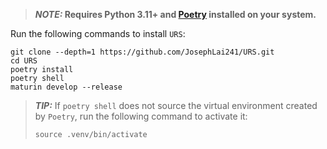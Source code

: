 > **_NOTE:_ Requires Python 3.11+ and [Poetry][poetry installation page] installed on your system.**

Run the following commands to install `URS`:

```
git clone --depth=1 https://github.com/JosephLai241/URS.git
cd URS
poetry install
poetry shell
maturin develop --release
```

> **_TIP:_** If `poetry shell` does not source the virtual environment created by `Poetry`, run the following command to activate it:
>
> ```
> source .venv/bin/activate
> ```

[poetry installation page]: https://python-poetry.org/docs/#installation
